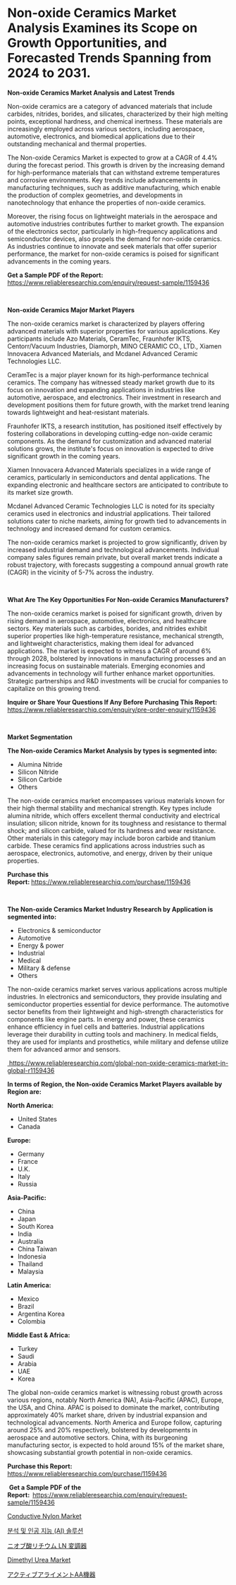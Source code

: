 <p><h1>Non-oxide Ceramics Market Analysis Examines its Scope on Growth Opportunities, and Forecasted Trends Spanning from 2024 to 2031.</h1></p><p><strong>Non-oxide Ceramics Market Analysis and Latest Trends</strong></p>
<p><p>Non-oxide ceramics are a category of advanced materials that include carbides, nitrides, borides, and silicates, characterized by their high melting points, exceptional hardness, and chemical inertness. These materials are increasingly employed across various sectors, including aerospace, automotive, electronics, and biomedical applications due to their outstanding mechanical and thermal properties.</p><p>The Non-oxide Ceramics Market is expected to grow at a CAGR of 4.4% during the forecast period. This growth is driven by the increasing demand for high-performance materials that can withstand extreme temperatures and corrosive environments. Key trends include advancements in manufacturing techniques, such as additive manufacturing, which enable the production of complex geometries, and developments in nanotechnology that enhance the properties of non-oxide ceramics.</p><p>Moreover, the rising focus on lightweight materials in the aerospace and automotive industries contributes further to market growth. The expansion of the electronics sector, particularly in high-frequency applications and semiconductor devices, also propels the demand for non-oxide ceramics. As industries continue to innovate and seek materials that offer superior performance, the market for non-oxide ceramics is poised for significant advancements in the coming years.</p></p>
<p><strong>Get a Sample PDF of the Report:&nbsp;</strong> <a href="https://www.reliableresearchiq.com/enquiry/request-sample/1159436">https://www.reliableresearchiq.com/enquiry/request-sample/1159436</a></p>
<p>&nbsp;</p>
<p><strong>Non-oxide Ceramics Major Market Players</strong></p>
<p><p>The non-oxide ceramics market is characterized by players offering advanced materials with superior properties for various applications. Key participants include Azo Materials, CeramTec, Fraunhofer IKTS, Centorr/Vacuum Industries, Diamorph, MINO CERAMIC CO., LTD., Xiamen Innovacera Advanced Materials, and Mcdanel Advanced Ceramic Technologies LLC.</p><p>CeramTec is a major player known for its high-performance technical ceramics. The company has witnessed steady market growth due to its focus on innovation and expanding applications in industries like automotive, aerospace, and electronics. Their investment in research and development positions them for future growth, with the market trend leaning towards lightweight and heat-resistant materials.</p><p>Fraunhofer IKTS, a research institution, has positioned itself effectively by fostering collaborations in developing cutting-edge non-oxide ceramic components. As the demand for customization and advanced material solutions grows, the institute's focus on innovation is expected to drive significant growth in the coming years.</p><p>Xiamen Innovacera Advanced Materials specializes in a wide range of ceramics, particularly in semiconductors and dental applications. The expanding electronic and healthcare sectors are anticipated to contribute to its market size growth.</p><p>Mcdanel Advanced Ceramic Technologies LLC is noted for its specialty ceramics used in electronics and industrial applications. Their tailored solutions cater to niche markets, aiming for growth tied to advancements in technology and increased demand for custom ceramics.</p><p>The non-oxide ceramics market is projected to grow significantly, driven by increased industrial demand and technological advancements. Individual company sales figures remain private, but overall market trends indicate a robust trajectory, with forecasts suggesting a compound annual growth rate (CAGR) in the vicinity of 5-7% across the industry.</p></p>
<p>&nbsp;</p>
<p><strong>What Are The Key Opportunities For Non-oxide Ceramics Manufacturers?</strong></p>
<p><p>The non-oxide ceramics market is poised for significant growth, driven by rising demand in aerospace, automotive, electronics, and healthcare sectors. Key materials such as carbides, borides, and nitrides exhibit superior properties like high-temperature resistance, mechanical strength, and lightweight characteristics, making them ideal for advanced applications. The market is expected to witness a CAGR of around 6% through 2028, bolstered by innovations in manufacturing processes and an increasing focus on sustainable materials. Emerging economies and advancements in technology will further enhance market opportunities. Strategic partnerships and R&D investments will be crucial for companies to capitalize on this growing trend.</p></p>
<p><strong>Inquire or Share Your Questions If Any Before Purchasing This Report:</strong> <a href="https://www.reliableresearchiq.com/enquiry/pre-order-enquiry/1159436">https://www.reliableresearchiq.com/enquiry/pre-order-enquiry/1159436</a></p>
<p>&nbsp;</p>
<p><strong>Market Segmentation</strong></p>
<p><strong>The Non-oxide Ceramics Market Analysis by types is segmented into:</strong></p>
<p><ul><li>Alumina Nitride</li><li>Silicon Nitride</li><li>Silicon Carbide</li><li>Others</li></ul></p>
<p><p>The non-oxide ceramics market encompasses various materials known for their high thermal stability and mechanical strength. Key types include alumina nitride, which offers excellent thermal conductivity and electrical insulation; silicon nitride, known for its toughness and resistance to thermal shock; and silicon carbide, valued for its hardness and wear resistance. Other materials in this category may include boron carbide and titanium carbide. These ceramics find applications across industries such as aerospace, electronics, automotive, and energy, driven by their unique properties.</p></p>
<p><strong>Purchase this Report:&nbsp;</strong><a href="https://www.reliableresearchiq.com/purchase/1159436">https://www.reliableresearchiq.com/purchase/1159436</a></p>
<p>&nbsp;</p>
<p><strong>The Non-oxide Ceramics Market Industry Research by Application is segmented into:</strong></p>
<p><ul><li>Electronics & semiconductor</li><li>Automotive</li><li>Energy & power</li><li>Industrial</li><li>Medical</li><li>Military & defense</li><li>Others</li></ul></p>
<p><p>The non-oxide ceramics market serves various applications across multiple industries. In electronics and semiconductors, they provide insulating and semiconductor properties essential for device performance. The automotive sector benefits from their lightweight and high-strength characteristics for components like engine parts. In energy and power, these ceramics enhance efficiency in fuel cells and batteries. Industrial applications leverage their durability in cutting tools and machinery. In medical fields, they are used for implants and prosthetics, while military and defense utilize them for advanced armor and sensors.</p></p>
<p><a href="https://www.reliableresearchiq.com/global-non-oxide-ceramics-market-in-global-r1159436">&nbsp;https://www.reliableresearchiq.com/global-non-oxide-ceramics-market-in-global-r1159436</a></p>
<p><strong>In terms of Region, the Non-oxide Ceramics Market Players available by Region are:</strong></p>
<p>
    <p> <strong> North America: </strong>
        <ul>
            <li>United States</li>
            <li>Canada</li>
        </ul>
        </p> 
    <p> <strong> Europe: </strong>
        <ul>
            <li>Germany</li>
            <li>France</li>
            <li>U.K.</li>
            <li>Italy</li>
            <li>Russia</li>
        </ul>
        </p> 
    <p> <strong> Asia-Pacific: </strong>
        <ul>
            <li>China</li>
            <li>Japan</li>
            <li>South Korea</li>
            <li>India</li>
            <li>Australia</li>
            <li>China Taiwan</li>
            <li>Indonesia</li>
            <li>Thailand</li>
            <li>Malaysia</li>
        </ul>
        </p> 
    <p> <strong> Latin America: </strong>
        <ul>
            <li>Mexico</li>
            <li>Brazil</li>
            <li>Argentina Korea</li>
            <li>Colombia</li>
        </ul>
        </p> 
    <p> <strong> Middle East & Africa: </strong>
        <ul>
            <li>Turkey</li>
            <li>Saudi</li>
            <li>Arabia</li>
            <li>UAE</li>
            <li>Korea</li>
        </ul>
    </p>
    </p>
<p><p>The global non-oxide ceramics market is witnessing robust growth across various regions, notably North America (NA), Asia-Pacific (APAC), Europe, the USA, and China. APAC is poised to dominate the market, contributing approximately 40% market share, driven by industrial expansion and technological advancements. North America and Europe follow, capturing around 25% and 20% respectively, bolstered by developments in aerospace and automotive sectors. China, with its burgeoning manufacturing sector, is expected to hold around 15% of the market share, showcasing substantial growth potential in non-oxide ceramics.</p></p>
<p><strong>Purchase this Report: </strong><a href="https://www.reliableresearchiq.com/purchase/1159436">https://www.reliableresearchiq.com/purchase/1159436</a></p>
<p>&nbsp;<strong>Get a Sample PDF of the Report:&nbsp;&nbsp;</strong><a href="https://www.reliableresearchiq.com/enquiry/request-sample/1159436">https://www.reliableresearchiq.com/enquiry/request-sample/1159436</a></p>
<p><strong></strong></p>
<p><p><a href="https://issuu.com/reportprime-2/docs/conductive-nylon-market-size-2030.p_2df839304b3f79">Conductive Nylon Market</a></p><p><a href="https://medium.com/@greggibson7876/%EC%9D%B4-%EB%B6%84%EC%84%9D-%EB%B0%8F-%EC%9D%B8%EA%B3%B5%EC%A7%80%EB%8A%A5-ai-%EC%86%94%EB%A3%A8%EC%85%98-%EC%8B%9C%EC%9E%A5-2024%EB%85%84%EB%B6%80%ED%84%B0-2031%EB%85%84%EA%B9%8C%EC%A7%80%EC%9D%98-%EA%B8%80%EB%A1%9C%EB%B2%8C-%EC%8B%9C%EC%9E%A5-%EC%9D%B8%EC%82%AC%EC%9D%B4%ED%8A%B8-%EB%B0%8F-%ED%8C%90%EB%A7%A4-%EB%8F%99%ED%96%A5-bb8e9de47c32">분석 및 인공 지능 (AI) 솔루션</a></p><p><a href="https://medium.com/@kattiehuels/lithium-niobate-ln-modulators-market-%E3%81%AF-%E3%82%B3%E3%82%B9%E3%83%88%E7%AE%A1%E7%90%86%E3%81%A8%E5%8A%B9%E7%8E%87%E5%90%91%E4%B8%8A%E3%82%92%E5%84%AA%E5%85%88%E3%81%97%E3%81%BE%E3%81%99-%E3%81%95%E3%82%89%E3%81%AB-%E5%A0%B1%E5%91%8A%E6%9B%B8%E3%81%AF%E5%B8%82%E5%A0%B4%E3%81%AE%E9%9C%80%E8%A6%81%E9%9D%A2%E3%81%A8%E4%BE%9B%E7%B5%A6%E9%9D%A2%E3%81%AE%E4%B8%A1%E6%96%B9%E3%82%92%E3%82%AB%E3%83%90%E3%83%BC%E3%81%97%E3%81%A6%E3%81%84%E3%81%BE%E3%81%99-lithium-c225283817e5">ニオブ酸リチウム LN 変調器</a></p><p><a href="https://www.linkedin.com/pulse/dimethyl-urea-market-trends-strategic-insights-2024-2031-keyndex-eovhf?trackingId=Iq9DHS6hRmC4o4ZvcFP8Ow%3D%3D">Dimethyl Urea Market</a></p><p><a href="https://medium.com/@kattiehuels/active-alignment-aa-equipment-market-%E3%81%AE%E3%82%B0%E3%83%AD%E3%83%BC%E3%83%90%E3%83%AB%E5%B8%82%E5%A0%B4%E6%A6%82%E8%A6%81%E3%81%AF-%E4%B8%96%E7%95%8C%E3%81%8A%E3%82%88%E3%81%B3%E4%B8%BB%E8%A6%81%E5%B8%82%E5%A0%B4%E3%81%AB%E3%81%8A%E3%81%91%E3%82%8B%E6%A5%AD%E7%95%8C%E3%81%AB%E5%BD%B1%E9%9F%BF%E3%82%92%E4%B8%8E%E3%81%88%E3%82%8B%E4%B8%BB%E8%A6%81%E3%81%AA%E3%83%88%E3%83%AC%E3%83%B3%E3%83%89%E3%81%AB%E3%81%A4%E3%81%84%E3%81%A6-%E7%8B%AC%E8%87%AA%E3%81%AE%E8%A6%96%E7%82%B9%E3%82%92%E6%8F%90%E4%BE%9B%E3%81%97%E3%81%BE%E3%81%99-bc9462dcada1">アクティブアライメントAA機器</a></p></p>